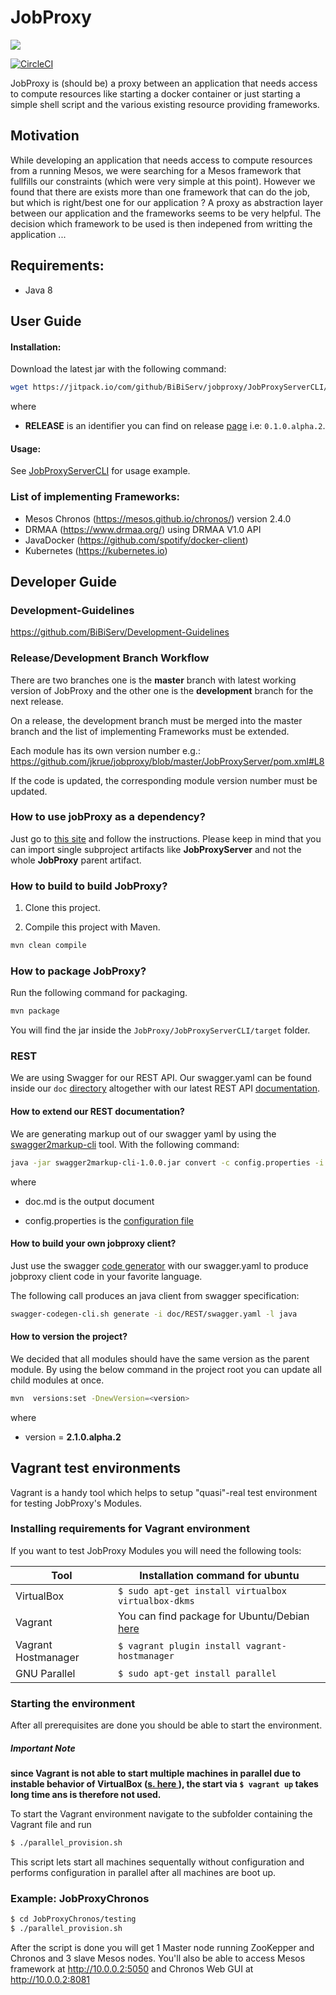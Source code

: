 # JobProxy

[![](https://jitpack.io/v/BiBiServ/jobproxy.svg)](https://jitpack.io/#BiBiServ/jobproxy)

[![CircleCI](https://circleci.com/gh/BiBiServ/jobproxy/tree/development.svg?style=svg)](https://circleci.com/gh/BiBiServ/jobproxy/tree/development)

JobProxy is (should be) a proxy between an application that needs access to compute resources like starting a docker container or just starting a simple shell script and the various existing resource providing frameworks. 

## Motivation

While developing an application that needs access to compute resources from a running Mesos, we were searching for a Mesos framework that fullfills our constraints (which were very simple at this point). However we found that there are exists more than one framework that can do the job, but which is right/best one for our application ? A proxy as abstraction layer between our application and the frameworks seems to be very helpful. The decision which framework to be used is then indepened from writting the application ...

## Requirements:

* Java 8

## User Guide

#### Installation:

Download the latest jar with the following command:

~~~BASH
wget https://jitpack.io/com/github/BiBiServ/jobproxy/JobProxyServerCLI/RELEASE/JobProxyServerCLI-RELEASE.jar
~~~

where 
  
  * **RELEASE** is an identifier you can find on release [page](https://github.com/BiBiServ/jobproxy/releases) i.e: `0.1.0.alpha.2`.

#### Usage:

See  [JobProxyServerCLI](JobProxyServerCLI) for
usage example.

### List of implementing Frameworks:

* Mesos Chronos (https://mesos.github.io/chronos/) version 2.4.0
* DRMAA (https://www.drmaa.org/) using DRMAA V1.0 API
* JavaDocker (https://github.com/spotify/docker-client)
* Kubernetes (https://kubernetes.io)

## Developer Guide

### Development-Guidelines

https://github.com/BiBiServ/Development-Guidelines

### Release/Development Branch Workflow

There are two branches one is the **master** branch with latest working version of JobProxy and the other one is
the **development** branch for the next release.

On a release, the development branch must be merged into the master branch and the list of implementing Frameworks must be extended.

Each module has its own version number e.g.: https://github.com/jkrue/jobproxy/blob/master/JobProxyServer/pom.xml#L8
 
If the code is updated, the corresponding module version number must be updated. 

### How to use jobProxy as a dependency?

Just go to [this site](https://jitpack.io/#BiBiServ/jobproxy) and follow the instructions.
Please keep in mind that you can import single subproject artifacts like **JobProxyServer** and 
not the whole **JobProxy** parent artifact.

### How to build to build JobProxy?

1. Clone this project.

2. Compile this project with Maven.

~~~Bash
mvn clean compile
~~~

### How to package JobProxy?

Run the following command for packaging. 

~~~Bash
mvn package
~~~

You will find the jar inside the `JobProxy/JobProxyServerCLI/target` folder.

### REST

We are using Swagger for our REST API. Our swagger.yaml can be found inside our `doc` [directory](doc/REST) altogether with our
latest REST API [documentation](doc/REST/api.md).

#### How to extend our REST documentation?

We are generating markup out of our swagger yaml by using the [swagger2markup-cli](http://swagger2markup.github.io/swagger2markup/1.0.1-SNAPSHOT/#_command_line_interface) tool.
With the following command:

~~~BASH
java -jar swagger2markup-cli-1.0.0.jar convert -c config.properties -i swagger.yaml -f doc.md
~~~

where
   
   * doc.md is the output document
   
   * config.properties is the [configuration file](doc/REST/config.properties)

#### How to build your own jobproxy client?

Just use the swagger [code generator](https://github.com/swagger-api/swagger-codegen) with our swagger.yaml to produce jobproxy client code in your favorite language.

The following call produces an java client from swagger specification:

~~~BASH
swagger-codegen-cli.sh generate -i doc/REST/swagger.yaml -l java 
~~~

#### How to version the project?

We decided that all modules should have the same version as the parent module.
By using the below command in the project root you can update all child modules at once.

~~~BASH
mvn  versions:set -DnewVersion=<version>
~~~

where
  
 * version = **2.1.0.alpha.2**

## Vagrant test environments

Vagrant is a handy tool which helps to setup "quasi"-real test environment for testing JobProxy's Modules.
### Installing requirements for Vagrant environment
If you want to test JobProxy Modules you will need the following tools:

| Tool | Installation command for ubuntu |
| ------ | ------ |
| VirtualBox | ``` $ sudo apt-get install virtualbox virtualbox-dkms ``` |
| Vagrant | You can find package for Ubuntu/Debian  [here](https://www.vagrantup.com/downloads.html)|
| Vagrant Hostmanager | ``` $ vagrant plugin install vagrant-hostmanager ``` |
| GNU Parallel | ``` $ sudo apt-get install parallel ``` |

### Starting the environment
After all prerequisites are done you should be able to start the environment.
##### Important Note
**since Vagrant is not able to start multiple machines in parallel due to instable behavior of VirtualBox ([s. here ](https://www.vagrantup.com/docs/virtualbox/usage.html)), the start via ``` $ vagrant up ``` takes long time ans is therefore not used.**

To start the Vagrant environment navigate to the subfolder containing the Vagrant file and run

```sh
$ ./parallel_provision.sh
```
This script lets start all machines sequentally without configuration and performs configuration in parallel after all machines are boot up.

### Example: JobProxyChronos
```sh
$ cd JobProxyChronos/testing
$ ./parallel_provision.sh
```

After the script is done you will get 1 Master node running ZooKepper and Chronos and 3 slave Mesos nodes. You'll also be able to access Mesos framework at http://10.0.0.2:5050 and Chronos Web GUI at http://10.0.0.2:8081  
